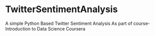 # TwitterSentimentAnalysis
A simple Python Based Twitter Sentiment Analysis
As part of course- Introduction to Data Science Coursera  
